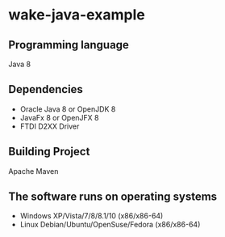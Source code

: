 # wake-java-example

## Programming language
Java 8

## Dependencies
- Oracle Java 8 or OpenJDK 8
- JavaFx 8 or OpenJFX 8
- FTDI D2XX Driver

## Building Project
Apache Maven

## The software runs on operating systems 
- Windows XP/Vista/7/8/8.1/10 (x86/x86-64)
- Linux Debian/Ubuntu/OpenSuse/Fedora (x86/x86-64)
